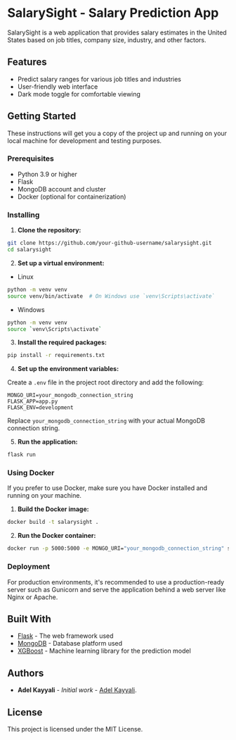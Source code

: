 
# SalarySight - Salary Prediction App

SalarySight is a web application that provides salary estimates in the United States based on job titles, company size, industry, and other factors.

## Features

- Predict salary ranges for various job titles and industries
- User-friendly web interface
- Dark mode toggle for comfortable viewing

## Getting Started

These instructions will get you a copy of the project up and running on your local machine for development and testing purposes.

### Prerequisites

- Python 3.9 or higher
- Flask
- MongoDB account and cluster
- Docker (optional for containerization)

### Installing

1. **Clone the repository:**

```bash
git clone https://github.com/your-github-username/salarysight.git
cd salarysight
```

2. **Set up a virtual environment:**

- Linux
```bash
python -m venv venv
source venv/bin/activate  # On Windows use `venv\Scripts\activate`
```

- Windows
```bash
python -m venv venv
source `venv\Scripts\activate` 
```

3. **Install the required packages:**

```bash
pip install -r requirements.txt
```

4. **Set up the environment variables:**

Create a `.env` file in the project root directory and add the following:

```env
MONGO_URI=your_mongodb_connection_string
FLASK_APP=app.py
FLASK_ENV=development
```

Replace `your_mongodb_connection_string` with your actual MongoDB connection string.

5. **Run the application:**

```bash
flask run
```

### Using Docker

If you prefer to use Docker, make sure you have Docker installed and running on your machine.

1. **Build the Docker image:**

```bash
docker build -t salarysight .
```

2. **Run the Docker container:**

```bash
docker run -p 5000:5000 -e MONGO_URI="your_mongodb_connection_string" salarysight
```

### Deployment

For production environments, it's recommended to use a production-ready server such as Gunicorn and serve the application behind a web server like Nginx or Apache.

## Built With

- [Flask](https://flask.palletsprojects.com/) - The web framework used
- [MongoDB](https://www.mongodb.com/) - Database platform used
- [XGBoost](https://xgboost.readthedocs.io/) - Machine learning library for the prediction model

## Authors

- **Adel Kayyali** - *Initial work* - [Adel Kayyali](https://www.linkedin.com/in/adel-kayyali-082051293/).

## License

This project is licensed under the MIT License.
